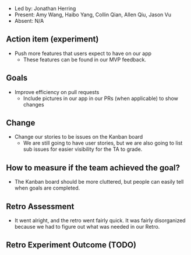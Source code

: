 * Led by: Jonathan Herring
* Present: Amy Wang, Haibo Yang, Collin Qian, Allen Qiu, Jason Vu
* Absent: N/A

## Action item (experiment)
*  Push more features that users expect to have on our app
    - These features can be found in our MVP feedback.

## Goals
* Improve efficiency on pull requests
    - Include pictures in our app in our PRs (when applicable) to show changes

## Change
* Change our stories to be issues on the Kanban board
    - We are still going to have user stories, but we are also going to list sub issues for easier visibility for the TA to grade.


## How to measure if the team achieved the goal?
* The Kanban board should be more cluttered, but people can easily tell when goals are completed.


## Retro Assessment
* It went alright, and the retro went fairly quick. It was fairly disorganized because we had to figure out what was needed in our Retro. 

## Retro Experiment Outcome (TODO)
